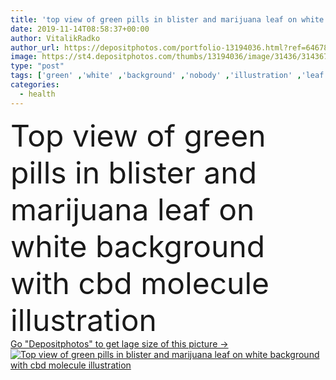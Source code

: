 ```yaml
---
title: 'top view of green pills in blister and marijuana leaf on white background with cbd molecule illustration'
date: 2019-11-14T08:58:37+00:00
author: VitalikRadko
author_url: https://depositphotos.com/portfolio-13194036.html?ref=64678756
image: https://st4.depositphotos.com/thumbs/13194036/image/31436/314367848/api_thumb_450.jpg?forcejpeg=true
type: "post"
tags: ['green' ,'white' ,'background' ,'nobody' ,'illustration' ,'leaf' ,'plant' ,'flora' ,'health' ,'natural' ,'medicine' ,'healthcare' ,'medical' ,'formula' ,'structure' ,'legal' ,'therapy' ,'treatment' ,'chemical' ,'science' ,'chemistry' ,'letters' ,'medicinal' ,'blister' ,'pills' ,'symbols' ,'signs' ,'antioxidant' ,'biochemistry' ,'medicines' ,'molecule' ,'molecular' ,'Medicare' ,'lettering' ,'hemp' ,'cbd' ,'copy space' ,'Studio Shot' ,'top view' ,'medical marijuana' ,'cannabidiol' ,'medical cannabis' ]
categories: 
  - health
---
```

<div aling="center">
            <font size="60"> Top view of green pills in blister and marijuana leaf on white background with cbd molecule illustration</font>   
</div>
<div>
    <a href='https://st4.depositphotos.com/thumbs/13194036/image/31436/314367848/api_thumb_450.jpg?forcejpeg=true?ref=64678756' target=_blank > Go "Depositphotos" to get lage size of this picture ->
        <img href='https://st4.depositphotos.com/thumbs/13194036/image/31436/314367848/api_thumb_450.jpg?forcejpeg=true?ref=64678756' src='https://st4.depositphotos.com/13194036/31436/i/950/depositphotos_314367848-stock-photo-top-view-green-pills-blister.jpg?forcejpeg=true' alt='Top view of green pills in blister and marijuana leaf on white background with cbd molecule illustration' >
    </a>
</div>
